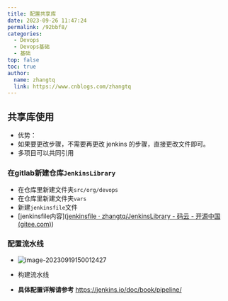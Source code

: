 ```yaml
---
title: 配置共享库
date: 2023-09-26 11:47:24
permalink: /92bbf8/
categories: 
  - Devops
  - Devops基础
  - 基础
top: false
toc: true
author: 
  name: zhangtq
  link: https://www.cnblogs.com/zhangtq
---
```

## 共享库使用

- 优势：
- 如果要更改步骤，不需要再更改 jenkins 的步骤，直接更改文件即可。
- 多项目可以共同引用



### 在gitlab新建仓库`JenkinsLibrary`

- 在仓库里新建文件夹`src/org/devops`
- 在仓库里新建文件夹`vars`
- 新建`jenkinsfile`文件
- [jenkinsfile内容]([jenkinsfile · zhangtq/JenkinsLibrary - 码云 - 开源中国 (gitee.com)](https://gitee.com/zhangtqup/jenkinslibrary/blob/master/jenkinsfile))

### 配置流水线

- ![image-20230919150012427](https://zhangtq-blog.oss-cn-hangzhou.aliyuncs.com/content_picture/image-20230919150012427.png)

- 构建流水线

- **具体配置详解请参考** https://jenkins.io/doc/book/pipeline/